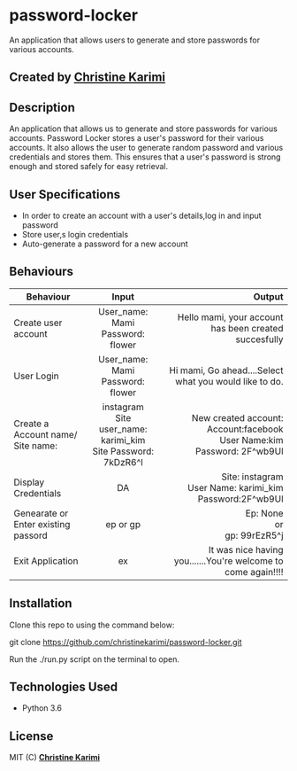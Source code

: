 #        password-locker

An application that allows users to generate and store passwords for various accounts.


## Created by [Christine Karimi ](https://github.com/christinekarimi)

## Description

An application that allows us to generate and store passwords for various accounts.
Password Locker stores a user's password for their various accounts. It also allows the user to generate random password and various credentials and stores them. This ensures that a user's password is strong enough and stored safely for easy retrieval.

## User Specifications

* In order to create an account with a user's details,log in and input password
* Store user,s login credentials
* Auto-generate a password for a new account

## Behaviours
| Behaviour | Input | Output |
| ------------ |:----------:| -------: | 
| Create user account | User_name: Mami <br> Password: flower| Hello mami, your account has been created succesfully |
| User Login|  User_name: Mami <br> Password: flower |  Hi mami, Go ahead....Select what you would like to do. | 
| Create a Account name/ Site name:|    instagram <br> Site user_name: karimi_kim <br> Site Password: 7kDzR6^l | New created account: <br> Account:facebook <br> User Name:kim <br> Password: 2F^wb9Ul  |
| Display Credentials | DA| Site: instagram <br> User Name: karimi_kim <br> Password:2F^wb9Ul|
| Genearate or Enter existing passord|ep or gp  |Ep: None <br> or <br> gp: 99rEzR5^j |
| Exit Application | ex  | It was nice having you.......You're welcome to come again!!!! |

## Installation

Clone this repo to using the command below:

git clone  https://github.com/christinekarimi/password-locker.git

Run the ./run.py script on the terminal to open.

## Technologies Used

* Python 3.6

## License

MIT (C) **[Christine Karimi](https://github.com/christinekarimi)**

